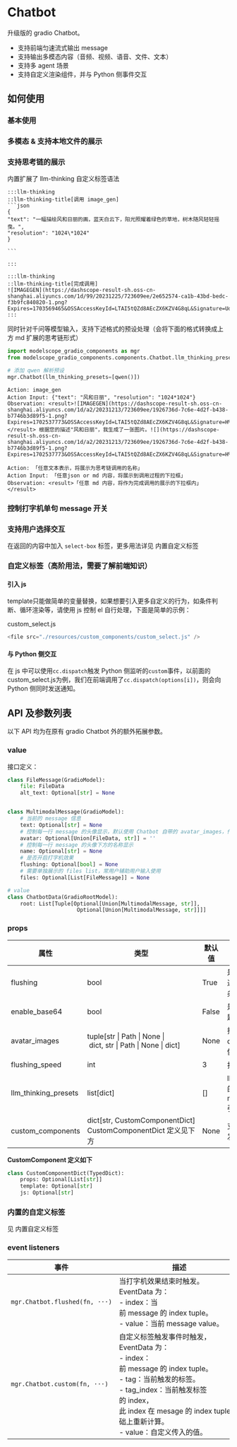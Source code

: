 # Chatbot

升级版的 gradio Chatbot。

- 支持前端匀速流式输出 message
- 支持输出多模态内容（音频、视频、语音、文件、文本）
- 支持多 agent 场景
- 支持自定义渲染组件，并与 Python 侧事件交互

## 如何使用

### 基本使用

<demo name="demo1"></demo>

### 多模态 & 支持本地文件的展示

<demo name="demo2"></demo>

### 支持思考链的展示

内置扩展了 llm-thinking 自定义标签语法

````text
:::llm-thinking
::llm-thinking-title[调用 image_gen]
```json
{
"text": "一幅描绘风和日丽的画，蓝天白云下，阳光照耀着绿色的草地，树木随风轻轻摇曳。",
"resolution": "1024\*1024"
}

```

:::

:::llm-thinking
::llm-thinking-title[完成调用]
![IMAGEGEN](https://dashscope-result-sh.oss-cn-shanghai.aliyuncs.com/1d/99/20231225/723609ee/2e652574-ca1b-43bd-bedc-f3b9fc840820-1.png?Expires=1703569465&OSSAccessKeyId=LTAI5tQZd8AEcZX6KZV4G8qL&Signature=Udhrrh2ocnebFh9OlnJ2EMNG0Ww%3D)
:::

````

同时针对千问等模型输入，支持下述格式的预设处理（会将下面的格式转换成上方 md 扩展的思考链形式）

```python
import modelscope_gradio_components as mgr
from modelscope_gradio_components.components.Chatbot.llm_thinking_presets import qwen

# 添加 qwen 解析预设
mgr.Chatbot(llm_thinking_presets=[qwen()])
```

```text
Action: image_gen
Action Input: {"text": "风和日丽", "resolution": "1024*1024"}
Observation: <result>![IMAGEGEN](https://dashscope-result-sh.oss-cn-shanghai.aliyuncs.com/1d/a2/20231213/723609ee/1926736d-7c6e-4d2f-b438-b7746b3d89f5-1.png?Expires=1702537773&OSSAccessKeyId=LTAI5tQZd8AEcZX6KZV4G8qL&Signature=H%2B0rIn6BMfE%2BOr1uPb7%2Br9G3%2B5w%3D)</result> 根据您的描述"风和日丽"，我生成了一张图片。![](https://dashscope-result-sh.oss-cn-shanghai.aliyuncs.com/1d/a2/20231213/723609ee/1926736d-7c6e-4d2f-b438-b7746b3d89f5-1.png?Expires=1702537773&OSSAccessKeyId=LTAI5tQZd8AEcZX6KZV4G8qL&Signature=H%2B0rIn6BMfE%2BOr1uPb7%2Br9G3%2B5w%3D)

Action: 「任意文本表示，将展示为思考链调用的名称」
Action Input: 「任意json or md 内容，将展示到调用过程的下拉框」
Observation: <result>「任意 md 内容，将作为完成调用的展示的下拉框内」</result>
```

<demo name="demo3"></demo>

### 控制打字机单句 message 开关

<demo name="demo4"></demo>

### 支持用户选择交互

在返回的内容中加入 `select-box` 标签，更多用法详见 <tab-link tab="custom_tags.md">内置自定义标签</tab-link>

<demo name="demo5"></demo>

### 自定义标签（高阶用法，需要了解前端知识）

<demo name="demo6"></demo>

#### 引入 js

<demo name="demo7"></demo>

template只能做简单的变量替换，如果想要引入更多自定义的行为，如条件判断、循环渲染等，请使用 js 控制 el 自行处理，下面是简单的示例：

<demo name="demo8">
<demo-suffix>
custom_select.js

```js
<file src="./resources/custom_components/custom_select.js" />
```

</demo-suffix>
</demo>

#### 与 Python 侧交互

在 js 中可以使用`cc.dispatch`触发 Python 侧监听的`custom`事件，以前面的custom_select.js为例，我们在前端调用了`cc.dispatch(options[i])`，则会向 Python 侧同时发送通知。

<demo name="demo9"></demo>

## API 及参数列表

以下 API 均为在原有 gradio Chatbot 外的额外拓展参数。

### value

接口定义：

```python
class FileMessage(GradioModel):
    file: FileData
    alt_text: Optional[str] = None


class MultimodalMessage(GradioModel):
    # 当前的 message 信息
    text: Optional[str] = None
    # 控制每一行 message 的头像显示，默认使用 Chatbot 自带的 avatar_images，传入 None 时不显示该行头像（包括 avatar_images 的头像）
    avatar: Optional[Union[FileData, str]] = ''
    # 控制每一行 message 的头像下方的名称显示
    name: Optional[str] = None
    # 是否开启打字机效果
    flushing: Optional[bool] = None
    # 需要单独展示的 files list，常用户辅助用户输入使用
    files: Optional[List[FileMessage]] = None

# value
class ChatbotData(GradioRootModel):
    root: List[Tuple[Optional[Union[MultimodalMessage, str]],
                      Optional[Union[MultimodalMessage, str]]]]
```

### props

| 属性                 | 类型                                                              | 默认值 | 描述                                                                                                                                                             |
| -------------------- | ----------------------------------------------------------------- | ------ | ---------------------------------------------------------------------------------------------------------------------------------------------------------------- |
| flushing             | bool                                                              | True   | 是否开启打字机效果。默认只有 bot 的 message 会开启，可以通过单独修改 message 的 flushing 属性精确控制每一条 message 的显示效果                                   |
| enable_base64        | bool                                                              | False  | 是否支持渲染的内容为 base64，因为直接渲染 base64 有安全问题，默认为 False。                                                                                      |
| avatar_images        | tuple\[str \| Path \| None \| dict, str \| Path \| None \| dict\] | None   | 拓展gr.Chatbot的参数值，除了接收 url 外还可以接收 dict，dict 可以传入avatar和name字段，name字段在渲染时会显示在头像下方。 当传入 dict 时，必须包含有avatar字段。 |
| flushing_speed       | int                                                               | 3      | 打字机速度，值为 1 - 10，值越大速度越快                                                                                                                          |
| llm_thinking_presets | list\[dict\]                                                      | \[\]   | llm 思考链路解析预设，可以将 llm 调用工具的输出格式转为固定的前端展示格式，需要从modelscope_gradio_components.Chatbot.llm_thinking_presets引入，目前支持：qwen   |
| custom_components    | dict\[str, CustomComponentDict\] CustomComponentDict 定义见下方   | None   | 支持用户定义自定义标签，并通过 js 控制标签渲染样式与触发 python 事件。                                                                                           |

**CustomComponent 定义如下**

```python
class CustomComponentDict(TypedDict):
    props: Optional[List[str]]
    template: Optional[str]
    js: Optional[str]
```

### 内置的自定义标签

见 <tab-link tab="custom_tags.md">内置自定义标签</tab-link>

### event listeners

| 事件                           | 描述                                                                                                                                                                                                                                      |
| ------------------------------ | ----------------------------------------------------------------------------------------------------------------------------------------------------------------------------------------------------------------------------------------- |
| `mgr.Chatbot.flushed(fn, ···)` | 当打字机效果结束时触发。EventData 为：<br/> - index：当前 message 的 index tuple。<br/> - value：当前 message value。                                                                                                                     |
| `mgr.Chatbot.custom(fn, ···)`  | 自定义标签触发事件时触发，EventData 为：<br/> - index：前 message 的 index tuple。<br/> - tag：当前触发的标签。<br/> - tag_index：当前触发标签的 index，此 index 在 mesage 的 index tuple 基础上重新计算。<br/> - value：自定义传入的值。 |
